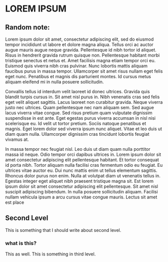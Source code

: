 # LOREM IPSUM
## Random note:
Lorem ipsum dolor sit amet, consectetur adipiscing elit, sed do eiusmod tempor incididunt ut labore et dolore magna aliqua. Tellus orci ac auctor augue mauris augue neque gravida. Pellentesque id nibh tortor id aliquet. Risus in hendrerit gravida rutrum quisque non. Pellentesque habitant morbi tristique senectus et netus et. Amet facilisis magna etiam tempor orci eu. Euismod quis viverra nibh cras pulvinar. Nunc lobortis mattis aliquam faucibus purus in massa tempor. Ullamcorper sit amet risus nullam eget felis eget nunc. Penatibus et magnis dis parturient montes. Id cursus metus aliquam eleifend mi in nulla posuere sollicitudin.

Convallis tellus id interdum velit laoreet id donec ultrices. Gravida quis blandit turpis cursus in. Sit amet nisl purus in. Nibh venenatis cras sed felis eget velit aliquet sagittis. Lacus laoreet non curabitur gravida. Neque viverra justo nec ultrices. Quam pellentesque nec nam aliquam sem. Sed augue lacus viverra vitae congue. Sed risus pretium quam vulputate dignissim suspendisse in est ante. Eget egestas purus viverra accumsan in nisl nisi scelerisque eu. Id velit ut tortor pretium. Sociis natoque penatibus et magnis. Eget lorem dolor sed viverra ipsum nunc aliquet. Vitae et leo duis ut diam quam nulla. Ullamcorper dignissim cras tincidunt lobortis feugiat vivamus at.

In massa tempor nec feugiat nisl. Leo duis ut diam quam nulla porttitor massa id neque. Odio tempor orci dapibus ultrices in. Lorem ipsum dolor sit amet consectetur adipiscing elit pellentesque habitant. Et tortor consequat id porta nibh. Tortor aliquam nulla facilisi cras fermentum odio eu feugiat. Eu ultrices vitae auctor eu. Dui nunc mattis enim ut tellus elementum sagittis. Rhoncus dolor purus non enim. Nulla at volutpat diam ut venenatis tellus in. Egestas integer eget aliquet nibh praesent tristique magna sit. Est lorem ipsum dolor sit amet consectetur adipiscing elit pellentesque. Sit amet nisl suscipit adipiscing bibendum. In nulla posuere sollicitudin aliquam. Facilisi nullam vehicula ipsum a arcu cursus vitae congue mauris. Lectus sit amet est place


## Second Level

This is something that I should write about second level.



### what is this?
This as well.
This is something in third level.
